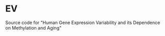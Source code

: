 # EV
Source code for "Human Gene Expression Variability and its Dependence on Methylation and Aging"
